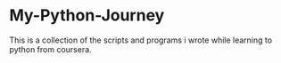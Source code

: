 # My-Python-Journey
This is a collection of the scripts and programs i wrote while learning to python from coursera.
